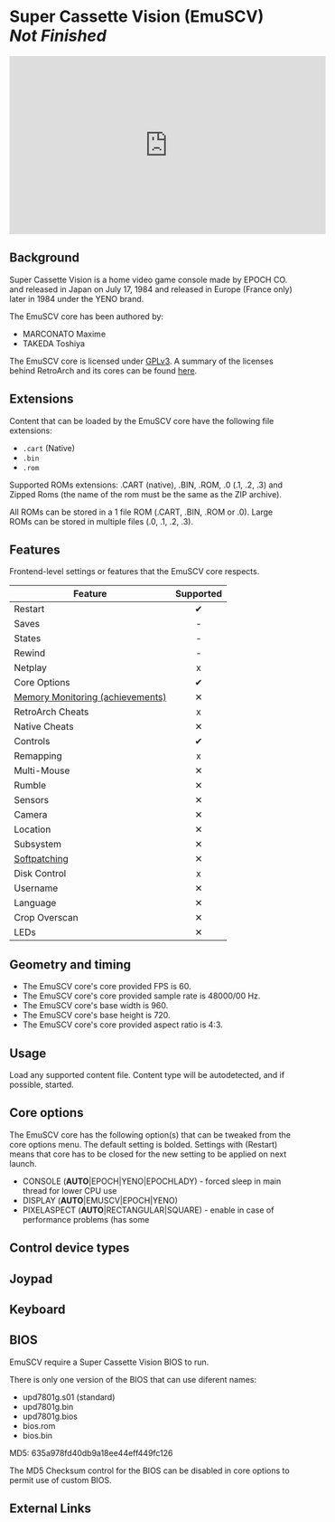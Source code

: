 # Super Cassette Vision (EmuSCV) *Not Finished*

<iframe width="560" height="315" src="https://www.youtube-nocookie.com/embed/UZbd3gxj2XU" title="YouTube video player" frameborder="0" allow="accelerometer; autoplay; clipboard-write; encrypted-media; gyroscope; picture-in-picture" allowfullscreen></iframe>

## Background

Super Cassette Vision is a home video game console made by EPOCH CO. and released in Japan on July 17, 1984 and released in Europe (France only) later in 1984 under the YENO brand.

The EmuSCV core has been authored by:
- MARCONATO Maxime
- TAKEDA Toshiya

The EmuSCV core is licensed under [GPLv3](https://github.com/libretro/). A summary of the licenses behind RetroArch and its cores can be found [here](../development/licenses.md).

## Extensions

Content that can be loaded by the EmuSCV core have the following file extensions:

- `.cart` (Native)
- `.bin`
- `.rom`

Supported ROMs extensions: .CART (native), .BIN, .ROM, .0 (.1, .2, .3)
and Zipped Roms (the name of the rom must be the same as the ZIP archive).

All ROMs can be stored in a 1 file ROM (.CART, .BIN, .ROM or .0).
Large ROMs can be stored in multiple files (.0, .1, .2, .3).

## Features

Frontend-level settings or features that the EmuSCV core respects.

| Feature           | Supported |
|-------------------|:---------:|
| Restart           | ✔         |
| Saves             | -         |
| States            | -         |
| Rewind            | -         |
| Netplay           | x         |
| Core Options      | ✔         |
| [Memory Monitoring (achievements)](../guides/memorymonitoring.md) | ✕         |
| RetroArch Cheats  | x         |
| Native Cheats     | ✕         |
| Controls          | ✔         |
| Remapping         | x         |
| Multi-Mouse       | ✕         |
| Rumble            | ✕         |
| Sensors           | ✕         |
| Camera            | ✕         |
| Location          | ✕         |
| Subsystem         | ✕         |
| [Softpatching](../guides/softpatching.md) | ✕         |
| Disk Control      | x         |
| Username          | ✕         |
| Language          | ✕         |
| Crop Overscan     | ✕         |
| LEDs              | ✕         |

## Geometry and timing

- The EmuSCV core's core provided FPS is 60.
- The EmuSCV core's core provided sample rate is 48000/00 Hz.
- The EmuSCV core's base width is 960.
- The EmuSCV core's base height is 720.
- The EmuSCV core's core provided aspect ratio is 4:3.

## Usage

Load any supported content file. Content type will be autodetected, and if possible, started. 

## Core options

The EmuSCV core has the following option(s) that can be tweaked from the core options menu. The default setting is bolded.
Settings with (Restart) means that core has to be closed for the new setting to be applied on next launch.

- CONSOLE (**AUTO**|EPOCH|YENO|EPOCHLADY) - forced sleep in main thread for lower CPU use
- DISPLAY (**AUTO**|EMUSCV|EPOCH|YENO)
- PIXELASPECT (**AUTO**|RECTANGULAR|SQUARE) - enable in case of performance problems (has some 

## Control device types

## Joypad

## Keyboard

## BIOS

EmuSCV require a Super Cassette Vision BIOS to run.

There is only one version of the BIOS that can use diferent names:
- upd7801g.s01 (standard)
- upd7801g.bin
- upd7801g.bios
- bios.rom
- bios.bin

MD5: 635a978fd40db9a18ee44eff449fc126

The MD5 Checksum control for the BIOS can be disabled in core options to permit use of custom BIOS.

## External Links


